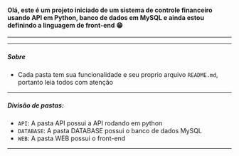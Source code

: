 #### Olá, este é um projeto iniciado de um sistema de controle financeiro usando API em Python, banco de dados em MySQL e ainda estou definindo a linguagem de front-end 😁
------------

------------
##### Sobre

- Cada pasta tem sua funcionalidade e seu proprio arquivo ```README.md```, portanto leia todos com atenção
------------
##### Divisão de pastas:

- ```API```: A pasta API possui a API rodando em python
- ```DATABASE```: A pasta DATABASE possui o banco de dados MySQL
- ```WEB```: A pasta WEB possui o front-end
------------
